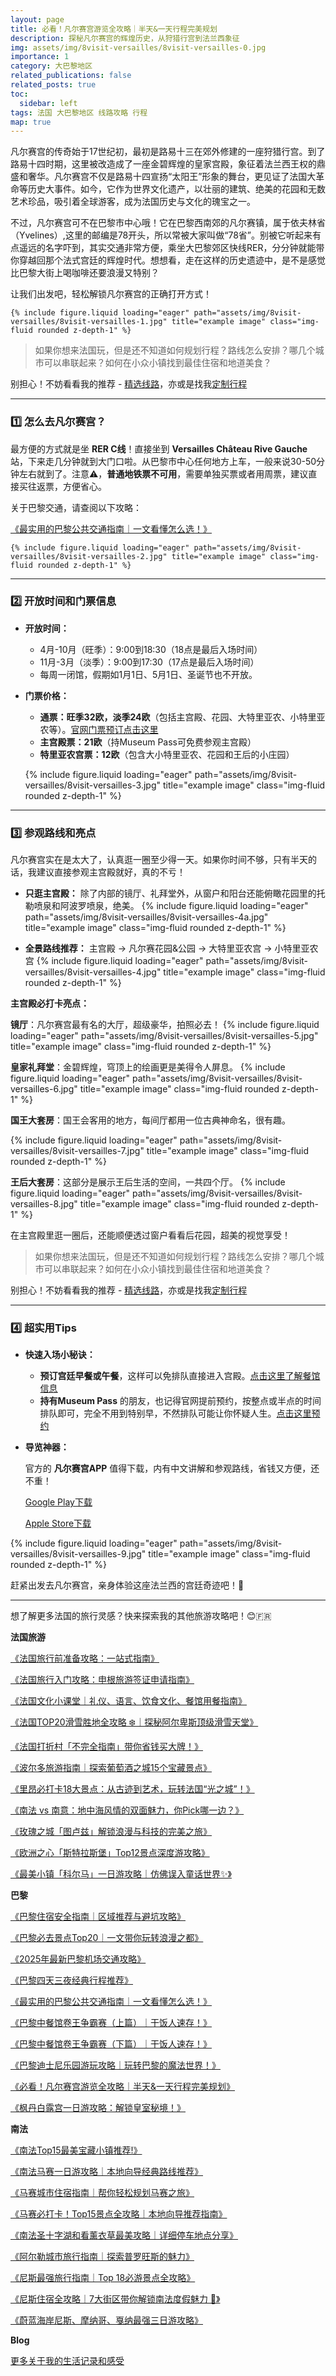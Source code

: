 ```yaml
---
layout: page
title: 必看！凡尔赛宫游览全攻略｜半天&一天行程完美规划
description: 探秘凡尔赛宫的辉煌历史，从狩猎行宫到法兰西象征
img: assets/img/8visit-versailles/8visit-versailles-0.jpg
importance: 1
category: 大巴黎地区
related_publications: false
related_posts: true
toc:
  sidebar: left
tags: 法国 大巴黎地区 线路攻略 行程
map: true
---
```


凡尔赛宫的传奇始于17世纪初，最初是路易十三在郊外修建的一座狩猎行宫。到了路易十四时期，这里被改造成了一座金碧辉煌的皇家宫殿，象征着法兰西王权的鼎盛和奢华。凡尔赛宫不仅是路易十四宣扬“太阳王”形象的舞台，更见证了法国大革命等历史大事件。如今，它作为世界文化遗产，以壮丽的建筑、绝美的花园和无数艺术珍品，吸引着全球游客，成为法国历史与文化的瑰宝之一。

不过，凡尔赛宫可不在巴黎市中心哦！它在巴黎西南郊的凡尔赛镇，属于依夫林省（Yvelines）,这里的邮编是78开头，所以常被大家叫做“78省”。别被它听起来有点遥远的名字吓到，其实交通非常方便，乘坐大巴黎郊区快线RER，分分钟就能带你穿越回那个法式宫廷的辉煌时代。想想看，走在这样的历史遗迹中，是不是感觉比巴黎大街上喝咖啡还要浪漫又特别？

让我们出发吧，轻松解锁凡尔赛宫的正确打开方式！

    {% include figure.liquid loading="eager" path="assets/img/8visit-versailles/8visit-versailles-1.jpg" title="example image" class="img-fluid rounded z-depth-1" %}

> 如果你想来法国玩，但是还不知道如何规划行程？路线怎么安排？哪几个城市可以串联起来？如何在小众小镇找到最佳住宿和地道美食？
> 

别担心！不妨看看我的推荐 - [精选线路](https://aolitravel.com/tours/)，亦或是找我[定制行程](https://aolitravel.com/custom-travel/)

---

### **1️⃣ 怎么去凡尔赛宫？**

最方便的方式就是坐 **RER C线**！直接坐到 **Versailles Château Rive Gauche** 站，下来走几分钟就到大门口啦。从巴黎市中心任何地方上车，一般来说30-50分钟左右就到了。注意⚠️，**普通地铁票不可用**，需要单独买票或者用周票，建议直接买往返票，方便省心。

关于巴黎交通，请查阅以下攻略：

[《最实用的巴黎公共交通指南｜一文看懂怎么选！》](https://tianhuanglab.github.io/paris/paris-public-transportation/)

    {% include figure.liquid loading="eager" path="assets/img/8visit-versailles/8visit-versailles-2.jpg" title="example image" class="img-fluid rounded z-depth-1" %}

---

### **2️⃣ 开放时间和门票信息**

- **开放时间：**
    - 4月-10月（旺季）：9:00到18:30（18点是最后入场时间）
    - 11月-3月（淡季）：9:00到17:30（17点是最后入场时间）
    - 每周一闭馆，假期如1月1日、5月1日、圣诞节也不开放。
- **门票价格：**
    - **通票：旺季32欧，淡季24欧**（包括主宫殿、花园、大特里亚农、小特里亚农等）。[官网门票预订点击这里](https://en.chateauversailles.fr/plan-your-visit/tickets-and-prices)
    - **主宫殿票：21欧**（持Museum Pass可免费参观主宫殿）
    - **特里亚农宫票：12欧**（包含大小特里亚农、花园和王后的小庄园）
    
    {% include figure.liquid loading="eager" path="assets/img/8visit-versailles/8visit-versailles-3.jpg" title="example image" class="img-fluid rounded z-depth-1" %}    

---

### **3️⃣ 参观路线和亮点**

凡尔赛宫实在是太大了，认真逛一圈至少得一天。如果你时间不够，只有半天的话，我建议直接参观主宫殿就好，真的不亏！

- **只逛主宫殿：** 除了内部的镜厅、礼拜堂外，从窗户和阳台还能俯瞰花园里的托勒喷泉和阿波罗喷泉，绝美。
{% include figure.liquid loading="eager" path="assets/img/8visit-versailles/8visit-versailles-4a.jpg" title="example image" class="img-fluid rounded z-depth-1" %}

- **全景路线推荐：** 主宫殿 → 凡尔赛花园&公园 → 大特里亚农宫 → 小特里亚农宫
{% include figure.liquid loading="eager" path="assets/img/8visit-versailles/8visit-versailles-4.jpg" title="example image" class="img-fluid rounded z-depth-1" %}


**主宫殿必打卡亮点：**

**镜厅**：凡尔赛宫最有名的大厅，超级豪华，拍照必去！
{% include figure.liquid loading="eager" path="assets/img/8visit-versailles/8visit-versailles-5.jpg" title="example image" class="img-fluid rounded z-depth-1" %}    

**皇家礼拜堂**：金碧辉煌，穹顶上的绘画更是美得令人屏息。
{% include figure.liquid loading="eager" path="assets/img/8visit-versailles/8visit-versailles-6.jpg" title="example image" class="img-fluid rounded z-depth-1" %}    

**国王大套房**：国王会客用的地方，每间厅都用一位古典神命名，很有趣。

{% include figure.liquid loading="eager" path="assets/img/8visit-versailles/8visit-versailles-7.jpg" title="example image" class="img-fluid rounded z-depth-1" %}    

**王后大套房**：这部分是展示王后生活的空间，一共四个厅。
{% include figure.liquid loading="eager" path="assets/img/8visit-versailles/8visit-versailles-8.jpg" title="example image" class="img-fluid rounded z-depth-1" %}    

在主宫殿里逛一圈后，还能顺便透过窗户看看后花园，超美的视觉享受！

> 如果你想来法国玩，但是还不知道如何规划行程？路线怎么安排？哪几个城市可以串联起来？如何在小众小镇找到最佳住宿和地道美食？
> 

别担心！不妨看看我的推荐 - [精选线路](https://aolitravel.com/tours/)，亦或是找我[定制行程](https://aolitravel.com/custom-travel/)

---

### **4️⃣ 超实用Tips**

- **快速入场小秘诀：**
    - **预订宫廷早餐或午餐**，这样可以免排队直接进入宫殿。[点击这里了解餐馆信息](https://bienvenue.chateauversailles.fr/en/palace/restaurants-shops#!panel-199)
    - **持有Museum Pass** 的朋友，也记得官网提前预约，按整点或半点的时间排队即可，完全不用到特别早，不然排队可能让你怀疑人生。[点击这里预约](https://billetterie.chateauversailles.fr/billet-chateau-visite-chateau-css5-chateauversailles-pg51-ei755927.html)
- **导览神器：**
    
    官方的 **凡尔赛宫APP** 值得下载，内有中文讲解和参观路线，省钱又方便，还不重！
    
    [Google Play下载](https://play.google.com/store/apps/details?id=com.sycomore.chateaudeversaille.activity)
    
    [Apple Store下载](https://apps.apple.com/fr/app/ch%C3%A2teau-de-versailles/id948642447)
    
{% include figure.liquid loading="eager" path="assets/img/8visit-versailles/8visit-versailles-9.jpg" title="example image" class="img-fluid rounded z-depth-1" %}    

赶紧出发去凡尔赛宫，亲身体验这座法兰西的宫廷奇迹吧！💃

---

想了解更多法国的旅行灵感？快来探索我的其他旅游攻略吧！😊🇫🇷

**法国旅游**

[《法国旅行前准备攻略：一站式指南》](https://aolitravel.com/france-travel/france-travel-information/)

[《法国旅行入门攻略：申根旅游签证申请指南》](https://aolitravel.com/france-travel/france-visa-information/)

[《法国文化小课堂｜礼仪、语言、饮食文化、餐馆用餐指南》](https://aolitravel.com/france-travel/french-culture-101-etiquette-language-culinary-dining-guide/)

[《法国TOP20滑雪胜地全攻略 ❄️｜探秘阿尔卑斯顶级滑雪天堂》](https://aolitravel.com/france-travel/french-top-20-ski-resort-guides/)

[《法国打折村「不完全指南」带你省钱买大牌！》](https://aolitravel.com/france-travel/france-outlet-shopping-mall-village-guide/)

[《波尔多旅游指南｜探索葡萄酒之城15个宝藏景点》](https://aolitravel.com/france-travel/visit-bordeaux-top-15-things-to-do/)

[《里昂必打卡18大景点：从古迹到艺术，玩转法国“光之城”！》](https://aolitravel.com/france-travel/visit-lyon-top-18-things-to-do/)

[《南法 vs 南意：地中海风情的双面魅力，你Pick哪一边？》](https://aolitravel.com/france-travel/south-france-south-italy-trip-comparison/)

[《玫瑰之城「图卢兹」解锁浪漫与科技的完美之旅》](https://aolitravel.com/france-travel/visit-toulouse-top-12-things-to-do/)

[《欧洲之心「斯特拉斯堡」Top12景点深度游攻略》](https://aolitravel.com/france-travel/visit-strasbourg-top-12-things-to-do/)

[《最美小镇「科尔马」一日游攻略｜仿佛误入童话世界✨》](https://aolitravel.com/france-travel/visit-colmar-1-day-trip/)

**巴黎**

[《巴黎住宿安全指南｜区域推荐与避坑攻略》](https://aolitravel.com/paris/paris-map-arr/)

[《巴黎必去景点Top20｜一文带你玩转浪漫之都》](https://aolitravel.com/paris/paris-top-20/)

[《2025年最新巴黎机场交通攻略》](https://aolitravel.com/paris/public-transport-paris-airports/)

[《巴黎四天三夜经典行程推荐》](https://aolitravel.com/paris/paris-4days-trip/)

[《最实用的巴黎公共交通指南｜一文看懂怎么选！》](https://aolitravel.com/paris/paris-public-transportation/)

[《巴黎中餐馆卷王争霸赛（上篇）｜干饭人速存！》](https://aolitravel.com/paris/paris-top-50-chinese-restaurants-1/)

[《巴黎中餐馆卷王争霸赛（下篇）｜干饭人速存！》](https://aolitravel.com/paris/paris-top-50-chinese-restaurants-2/)

[《巴黎迪士尼乐园游玩攻略｜玩转巴黎的魔法世界！》](https://aolitravel.com/paris/visit-disneyland-paris/)

[《必看！凡尔赛宫游览全攻略｜半天&一天行程完美规划》](https://aolitravel.com/paris/visit-versailles/)

[《枫丹白露宫一日游攻略：解锁皇室秘境！》](https://aolitravel.com/paris/visit-fontainebleau/)

**南法**

[《南法Top15最美宝藏小镇推荐!》](https://aolitravel.com/south-of-france/visit-south-france-top-15-villages/)

[《南法马赛一日游攻略｜本地向导经典路线推荐》](https://aolitravel.com/south-of-france/marseille-1day-trip/)

[《马赛城市住宿指南｜帮你轻松规划马赛之旅》](https://aolitravel.com/south-of-france/marseille-quartier-hotel-recommandation/)

[《马赛必打卡！Top15景点全攻略｜本地向导推荐指南》](https://aolitravel.com/south-of-france/visit-marseille-top15-things-to-do/)

[《南法圣十字湖和看薰衣草最美攻略｜详细停车地点分享》](https://aolitravel.com/south-of-france/visit-lavande-champ-saint-croix-verdon-moustiers-sainte-marie/#%EF%B8%8F-%E7%9C%8B%E6%B9%96%E6%94%BB%E7%95%A5)

[《阿尔勒城市旅行指南｜探索普罗旺斯的魅力》](https://aolitravel.com/south-of-france/visit-arles-city-guide/)

[《尼斯最强旅行指南｜Top 18必游景点全攻略》](https://aolitravel.com/south-of-france/nice-top-18-things-to-do/)

[《尼斯住宿全攻略｜7大街区带你解锁南法度假魅力 🌊》](https://aolitravel.com/south-of-france/where-to-stay-in-nice-top7-quariters-hotel-recommandation/)

[《蔚蓝海岸尼斯、摩纳哥、戛纳最强三日游攻略》](https://aolitravel.com/south-of-france/nice-eze-monaco-menton-cannes-3days-trip/)

**Blog**

[更多关于我的生活记录和感受](https://aolitravel.com/blog/)
